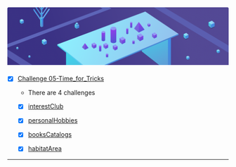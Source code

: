 ![dsa](06%20-%20Specialties.png)
- 
- [x] [Challenge 05-Time_for_Tricks]()

  - There are 4 challenges
  - [x] [interestClub]() 
  - [x] [personalHobbies]() 
  - [x] [booksCatalogs]() 
  - [x] [habitatArea]() 


-------------
